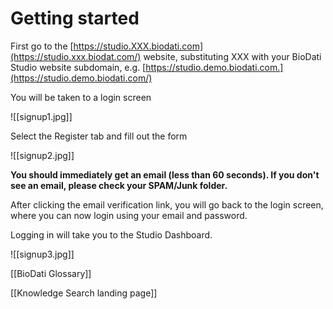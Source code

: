 # Getting started

First go to the  [https://studio.XXX.biodati.com](https://studio.xxx.biodat.com/)  website, substituting XXX with your BioDati Studio website subdomain, e.g.  [https://studio.demo.biodati.com.](https://studio.demo.biodati.com/)

You will be taken to a login screen

![[signup1.jpg]]

Select the Register tab and fill out the form

![[signup2.jpg]]

**You should immediately get an email (less than 60 seconds). If you don't see an email, please check your SPAM/Junk folder.**

After clicking the email verification link, you will go back to the login screen, where you can now login using your email and password.

Logging in will take you to the Studio Dashboard.

![[signup3.jpg]]

[[BioDati Glossary]]

[[Knowledge Search landing page]]
